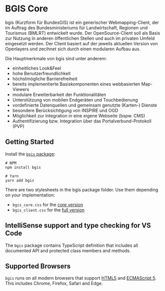 # BGIS Core

bgis (Kurzform für BundesGIS) ist ein generischer Webmapping-Client, der im Auftrag des Bundesministeriums für 
Landwirtschaft, Regionen und Tourismus (BMLRT) entwickelt wurde. Der OpenSource-Client soll als Basis 
zur Nutzung in anderen öffentlichen Stellen und auch im privaten Umfeld eingesetzt werden. Der Client 
basiert auf der jeweils aktuellen Version von Openlayers und zecihnet sich durch einen modularen Aufbau aus.

Die Hauptmerkmale von bgis sind unter anderem:

+ einheitliches Look&Feel
+ hohe Benutzerfreundlichkeit
+ höchstmögliche Barrierefreiheit
+ bereits implementierte Basiskomponenten eines webbasierten Map-Viewers
+ modulare Erweiterbarkeit der Funktionalitäten
+ Unterstützung von mobilen Endgeräten und Touchbedienung
+ vordefinierte Datenquellen und gemeinsam genutzte (Karten-) Dienste
+ besondere Berücksichtigung von INSPIRE und OGD
+ Möglichkeit zur Integration in eine eigene Webseite (bspw. CMS)
+ Authentifizierung bzw. Integration über das Portalverbund-Protokoll (PVP)

## Getting Started 

Install the [`bgis` package](https://www.npmjs.com/package/bgis):

```
# NPM
npm install bgis

# Yarn
yarn add bgis
```

There are two stylesheets in the bgis package folder. Use them depending on your implementation:
+ `bgis_core.css` for the [core version](https://bgis-app.github.io/example-core-features.html)
+ `bgis_client.css` for the [full version](https://bgis-app.github.io/example-full-features.html)


## IntelliSense support and type checking for VS Code

The `bgis` package contains TypeScript definition that includes all documented API 
and protected class members and methods.

## Supported Browsers

`bgis` runs on all modern browsers that support [HTML5](https://html.spec.whatwg.org/multipage/) 
and [ECMAScript 5](http://www.ecma-international.org/ecma-262/5.1/). 
This includes Chrome, Firefox, Safari and Edge.

